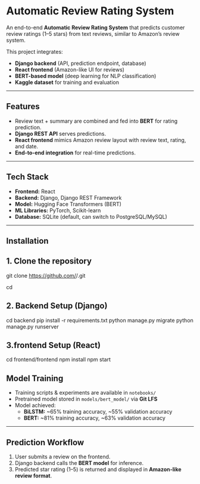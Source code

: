 # Automatic Review Rating System

An end-to-end **Automatic Review Rating System** that predicts customer review ratings (1–5 stars) from text reviews, similar to Amazon’s review system.  

This project integrates:  
- **Django backend** (API, prediction endpoint, database)  
- **React frontend** (Amazon-like UI for reviews)  
- **BERT-based model** (deep learning for NLP classification)  
- **Kaggle dataset** for training and evaluation  


---

## Features
- Review text + summary are combined and fed into **BERT** for rating prediction.  
- **Django REST API** serves predictions.  
- **React frontend** mimics Amazon review layout with review text, rating, and date.  
- **End-to-end integration** for real-time predictions.  

---

## Tech Stack

- **Frontend:** React 
- **Backend:** Django, Django REST Framework  
- **Model:** Hugging Face Transformers (BERT)  
- **ML Libraries:** PyTorch, Scikit-learn  
- **Database:** SQLite (default, can switch to PostgreSQL/MySQL)  
 

---

## Installation
 ## 1. Clone the repository

git clone https://github.com/<hannafarsin>/<FullStack-Automated-Review-Rating-System>.git

cd <FullStack-Automated-Review-Rating-System>

## 2. Backend Setup (Django)


cd backend
pip install -r requirements.txt
python manage.py migrate
python manage.py runserver


## 3.frontend Setup (React)
cd frontend/frontend
npm install
npm start


## Model Training

- Training scripts & experiments are available in `notebooks/`  
- Pretrained model stored in `models/bert_model/` via **Git LFS**  
- Model achieved:  
  - **BiLSTM:** ~65% training accuracy, ~55% validation accuracy  
  - **BERT:** ~81% training accuracy, ~63% validation accuracy  

---

## Prediction Workflow

1. User submits a review on the frontend.  
2. Django backend calls the **BERT model** for inference.  
3. Predicted star rating (1–5) is returned and displayed in **Amazon-like review format**.  




